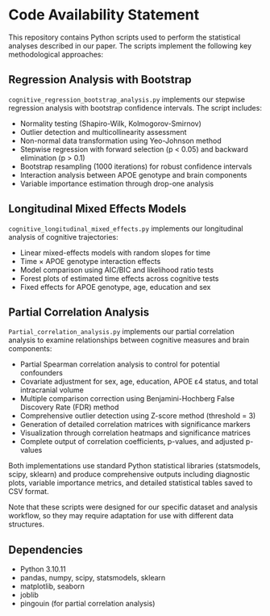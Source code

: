 # Code Availability Statement

This repository contains Python scripts used to perform the statistical analyses described in our paper. The scripts implement the following key methodological approaches:

## Regression Analysis with Bootstrap

`cognitive_regression_bootstrap_analysis.py` implements our stepwise regression analysis with bootstrap confidence intervals. The script includes:

- Normality testing (Shapiro-Wilk, Kolmogorov-Smirnov)
- Outlier detection and multicollinearity assessment
- Non-normal data transformation using Yeo-Johnson method
- Stepwise regression with forward selection (p < 0.05) and backward elimination (p > 0.1)
- Bootstrap resampling (1000 iterations) for robust confidence intervals
- Interaction analysis between APOE genotype and brain components
- Variable importance estimation through drop-one analysis

## Longitudinal Mixed Effects Models 

`cognitive_longitudinal_mixed_effects.py` implements our longitudinal analysis of cognitive trajectories:

- Linear mixed-effects models with random slopes for time
- Time × APOE genotype interaction effects
- Model comparison using AIC/BIC and likelihood ratio tests
- Forest plots of estimated time effects across cognitive tests
- Fixed effects for APOE genotype, age, education and sex

## Partial Correlation Analysis

`Partial_correlation_analysis.py` implements our partial correlation analysis to examine relationships between cognitive measures and brain components:

- Partial Spearman correlation analysis to control for potential confounders
- Covariate adjustment for sex, age, education, APOE ε4 status, and total intracranial volume
- Multiple comparison correction using Benjamini-Hochberg False Discovery Rate (FDR) method
- Comprehensive outlier detection using Z-score method (threshold = 3)
- Generation of detailed correlation matrices with significance markers
- Visualization through correlation heatmaps and significance matrices
- Complete output of correlation coefficients, p-values, and adjusted p-values

Both implementations use standard Python statistical libraries (statsmodels, scipy, sklearn) and produce comprehensive outputs including diagnostic plots, variable importance metrics, and detailed statistical tables saved to CSV format.

Note that these scripts were designed for our specific dataset and analysis workflow, so they may require adaptation for use with different data structures.

## Dependencies

- Python 3.10.11
- pandas, numpy, scipy, statsmodels, sklearn
- matplotlib, seaborn
- joblib
- pingouin (for partial correlation analysis) 

